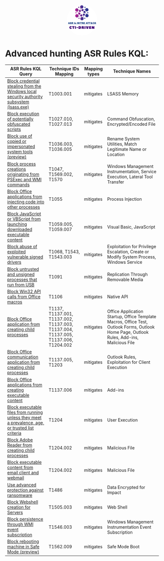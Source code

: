 <p align="center">
<img src="../ASRtoATTACKlogo.png" style="border-radius:50px;width:20%;height:auto"> 
</p>

# Advanced hunting ASR Rules KQL:

| ASR Rules KQL Query | Technique IDs Mapping | Mapping types | Technique Names |
|---------------|-----------------------|---------------|-------------------------|
| [Block credential stealing from the Windows local security authority subsystem (lsass.exe)](AsrLsassCredentialTheft-9e6c4e1f-7d60-472f-ba1a-a39ef669e4b2.md) | T1003.001 | mitigates | LSASS Memory |
| [Block execution of potentially obfuscated scripts](AsrObfuscatedScript-5beb7efe-fd9a-4556-801d-275e5ffc04cc.md) | T1027.010, T1027.013 | mitigates | Command Obfuscation, Encrypted/Encoded File |
| [Block use of copied or impersonated system tools (preview)](AsrUseOfCopiedorImpersonatedSystemtools-c0033c00-d16d-4114-a5a0-dc9b3a7d2ceb.md) | T1036.003, T1036.005 | mitigates | Rename System Utilities, Match Legitimate Name or Location |
| [Block process creations originating from PSExec and WMI commands](AsrPsexecWmiChildProcess-d1e49aac-8f56-4280-b9ba-993a6d77406c.md) | T1047, T1569.002, T1570 | mitigates | Windows Management Instrumentation, Service Execution, Lateral Tool Transfer |
| [Block Office applications from injecting code into other processes](AsrOfficeProcessInjection-75668c1f-73b5-4cf0-bb93-3ecf5cb7cc84.md) | T1055 | mitigates | Process Injection |
| [Block JavaScript or VBScript from launching downloaded executable content](AsrScriptExecutableDownload-d3e037e1-3eb8-44c8-a917-57927947596d.md) | T1059.005, T1059.007 | mitigates | Visual Basic, JavaScript |
| [Block abuse of exploited vulnerable signed drivers](AsrVulnerableSignedDriver-56a863a9-875e-4185-98a7-b882c64b5ce5.md) | T1068, T1543, T1543.003 | mitigates | Exploitation for Privilege Escalation, Create or Modify System Process, Windows Service |
| [Block untrusted and unsigned processes that run from USB](AsrUntrustedUsbProcess-b2b3f03d-6a65-4f7b-a9c7-1c7ef74a9ba4.md) | T1091 | mitigates | Replication Through Removable Media |
| [Block Win32 API calls from Office macros](AsrOfficeMacroWin32ApiCalls-92e97fa1-2edf-4476-bdd6-9dd0b4dddc7b.md) | T1106 | mitigates | Native API |
| [Block Office application from creating child processes](AsrOfficeChildProcess-d4f940ab-401b-4efc-aadc-ad5f3c50688a.md) | T1137, T1137.001, T1137.002, T1137.003, T1137.004, T1137.005, T1137.006, T1204.002 | mitigates | Office Application Startup, Office Template Macros, Office Test, Outlook Forms, Outlook Home Page, Outlook Rules, Add-ins, Malicious File |
| [Block Office communication application from creating child processes](AsrOfficeCommAppChildProcess-26190899-1602-49e8-8b27-eb1d0a1ce869.md) | T1137.005, T1203 | mitigates | Outlook Rules, Exploitation for Client Execution |
| [Block Office applications from creating executable content](AsrExecutableOfficeContent-3b576869-a4ec-4529-8536-b80a7769e899.md) | T1137.006 | mitigates | Add-ins |
| [Block executable files from running unless they meet a prevalence, age, or trusted list criteria](AsrUntrustedExecutable-01443614-cd74-433a-b99e-2ecdc07bfc25.md) | T1204 | mitigates | User Execution |
| [Block Adobe Reader from creating child processes](AsrAdobeReaderChildProcess-7674ba52-37eb-4a4f-a9a1-f0f9a1619a2c.md) | T1204.002 | mitigates | Malicious File |
| [Block executable content from email client and webmail](AsrExecutableEmailContent-be9ba2d9-53ea-4cdc-84e5-9b1eeee46550.md) | T1204.002 | mitigates | Malicious File |
| [Use advanced protection against ransomware](AsrRansomware-c1db55ab-c21a-4637-bb3f-a12568109d35.md) | T1486 | mitigates | Data Encrypted for Impact |
| [Block Webshell creation for Servers](AsrWebshellcreationforServers-a8f5898e-1dc8-49a9-9878-85004b8a61e6.md) | T1505.003 | mitigates | Web Shell |
| [Block persistence through WMI event subscription](AsrPersistenceThroughWmi-e6db77e5-3df2-4cf1-b95a-636979351e5b.md) | T1546.003 | mitigates | Windows Management Instrumentation Event Subscription |
| [Block rebooting machine in Safe Mode (preview)](AsrrebootingmachineinSafeMode-33ddedf1-c6e0-47cb-833e-de6133960387.md) | T1562.009 | mitigates | Safe Mode Boot |
